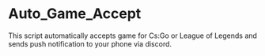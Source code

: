 # Auto_Game_Accept
This script automatically accepts game for Cs:Go or League of Legends and sends push notification to your phone via discord.
